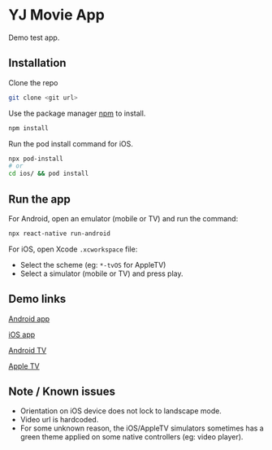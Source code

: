 # YJ Movie App

Demo test app.

## Installation

Clone the repo

```bash
git clone <git url>
```

Use the package manager [npm](https://www.npmjs.com) to install.

```bash
npm install
```

Run the pod install command for iOS.

```bash
npx pod-install
# or
cd ios/ && pod install
```


## Run the app

For Android, open an emulator (mobile or TV) and run the command:

```bash
npx react-native run-android
```

For iOS, open Xcode `.xcworkspace` file:
- Select the scheme (eg: `*-tvOS` for AppleTV)
- Select a simulator (mobile or TV) and press play.


## Demo links

[Android app](https://drive.google.com/file/d/14gwErtfgOqJoaryfvG0Uii1gL-UV5ebj/view?usp=sharing)

[iOS app](https://drive.google.com/file/d/1YRr20Aj-pf6YfwoLJYSVB5Swiu4cCjww/view?usp=sharing)

[Android TV](https://drive.google.com/file/d/1s4aEctvskogfOh9qbrmS-gHsjU9cdXje/view?usp=sharing)

[Apple TV](https://drive.google.com/file/d/1qwwYWU9Va2jcEQhx41bVPRnnB4z-6WBr/view?usp=sharing)


## Note / Known issues

- Orientation on iOS device does not lock to landscape mode.
- Video url is hardcoded.
- For some unknown reason, the iOS/AppleTV simulators sometimes has a green theme applied on some native controllers (eg: video player).